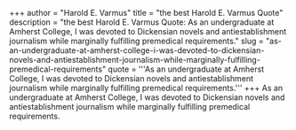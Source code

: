 +++
author = "Harold E. Varmus"
title = "the best Harold E. Varmus Quote"
description = "the best Harold E. Varmus Quote: As an undergraduate at Amherst College, I was devoted to Dickensian novels and antiestablishment journalism while marginally fulfilling premedical requirements."
slug = "as-an-undergraduate-at-amherst-college-i-was-devoted-to-dickensian-novels-and-antiestablishment-journalism-while-marginally-fulfilling-premedical-requirements"
quote = '''As an undergraduate at Amherst College, I was devoted to Dickensian novels and antiestablishment journalism while marginally fulfilling premedical requirements.'''
+++
As an undergraduate at Amherst College, I was devoted to Dickensian novels and antiestablishment journalism while marginally fulfilling premedical requirements.
